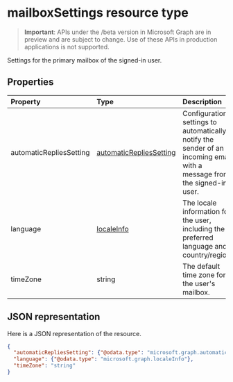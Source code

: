 # mailboxSettings resource type

> **Important**: APIs under the /beta version in Microsoft Graph are in preview and are subject to change. Use of these APIs in production applications is not supported.

Settings for the primary mailbox of the signed-in user.


## Properties
| Property	   | Type	|Description|
|:---------------|:--------|:----------|
|automaticRepliesSetting|[automaticRepliesSetting](automaticrepliessetting.md)|Configuration settings to automatically notify the sender of an incoming email with a message from the signed-in user.|
|language|[localeInfo](localeinfo.md)|The locale information for the user, including the preferred language and country/region.|
|timeZone|string|The default time zone for the user's mailbox.|

## JSON representation

Here is a JSON representation of the resource.

<!-- {
  "blockType": "resource",
  "optionalProperties": [

  ],
  "@odata.type": "microsoft.graph.mailboxSettings"
}-->

```json
{
  "automaticRepliesSetting": {"@odata.type": "microsoft.graph.automaticRepliesSetting"},
  "language": {"@odata.type": "microsoft.graph.localeInfo"},
  "timeZone": "string"
}

```

<!-- uuid: 8fcb5dbc-d5aa-4681-8e31-b001d5168d79
2015-10-25 14:57:30 UTC -->
<!-- {
  "type": "#page.annotation",
  "description": "mailboxSettings resource",
  "keywords": "",
  "section": "documentation",
  "tocPath": ""
}-->
